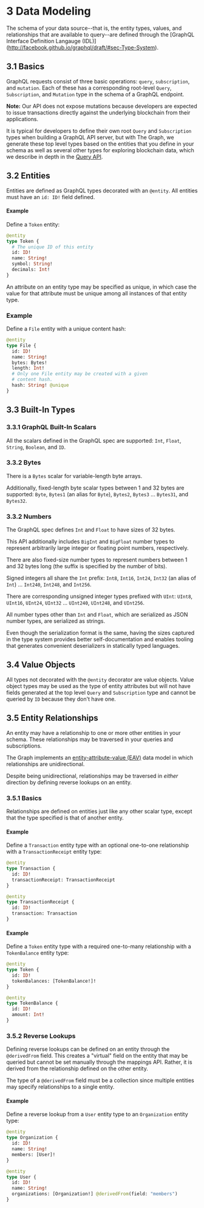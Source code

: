 # 3 Data Modeling
The schema of your data source--that is, the entity types, values, and relationships that are available to query--are defined through the [GraphQL Interface Definition Langauge (IDL)] (http://facebook.github.io/graphql/draft/#sec-Type-System).

## 3.1 Basics

GraphQL requests consist of three basic operations: `query`, `subscription`, and `mutation`. Each of these has a corresponding root-level `Query`, `Subscription`, and `Mutation` type in the schema of a GraphQL endpoint.

**Note:** Our API does not expose mutations because developers are expected to issue transactions directly against the underlying blockchain from their applications.

It is typical for developers to define their own root `Query` and `Subscription` types when building a GraphQL API server, but with The Graph, we generate these top level types based on the entities that you define in your schema as well as several other types for exploring blockchain data, which we describe in depth in the [Query API](#Queries).

## 3.2 Entities

Entities are defined as GraphQL types decorated with an `@entity`. All entities must have an `id: ID!` field defined.

#### Example
Define a `Token` entity:

```graphql
@entity
type Token {
  # The unique ID of this entity
  id: ID!
  name: String!
  symbol: String!
  decimals: Int!
}
```

An attribute on an entity type may be specified as unique, in which case the value for that attribute must be unique among all instances of that entity type.

### Example
Define a `File` entity with a unique content hash:
```graphql
@entity
type File {
  id: ID!
  name: String!
  bytes: Bytes!
  length: Int!
  # Only one File entity may be created with a given
  # content hash.
  hash: String! @unique
}
```

## 3.3 Built-In Types

### 3.3.1 GraphQL Built-In Scalars
All the scalars defined in the GraphQL spec are supported: `Int`, `Float`, `String`, `Boolean`, and `ID`.

### 3.3.2 Bytes
There is a `Bytes` scalar for variable-length byte arrays.

Additionally, fixed-length byte scalar types between 1 and 32 bytes are supported: `Byte`, `Bytes1` (an alias for `Byte`), `Bytes2`, `Bytes3` ... `Bytes31`, and `Bytes32`.

### 3.3.2 Numbers
The GraphQL spec defines `Int` and `Float` to have sizes of 32 bytes.

This API additionally includes `BigInt` and `BigFloat` number types to represent arbitrarily large integer or floating point numbers, respectively.

There are also fixed-size number types to represent numbers between 1 and 32 bytes long (the suffix is specified by the number of bits).

Signed integers all share the `Int` prefix: `Int8`, `Int16`, `Int24`, `Int32` (an alias of `Int`) ... `Int240`, `Int248`, and `Int256`.

There are corresponding unsigned integer types prefixed with `UInt`: `UInt8`, `UInt16`, `UInt24`, `UInt32` ... `UInt240`, `UInt248`, and `UInt256`.

All number types other than `Int` and `Float`, which are serialized as JSON number types, are serialized as strings.

Even though the serialization format is the same, having the sizes captured in the type system provides better self-documentation and enables tooling that generates convenient deserializers in statically typed languages.

## 3.4 Value Objects
All types not decorated with the `@entity` decorator are value objects. Value object types may be used as the type of entity attributes but will not have fields generated at the top level `Query` and `Subscription` type and cannot be queried by `ID` because they don't have one.

## 3.5 Entity Relationships
An entity may have a relationship to one or more other entities in your schema. These relationships may be traversed in your queries and subscriptions.

The Graph implements an [entity-attribute-value (EAV)](https://en.wikipedia.org/wiki/Entity%E2%80%93attribute%E2%80%93value_model) data model in which relationships are unidirectional.

Despite being unidirectional, relationships may be traversed in *either* direction by defining reverse lookups on an entity.

### 3.5.1 Basics

Relationships are defined on entities just like any other scalar type, except that the type specified is that of another entity.

#### Example
Define a `Transaction` entity type with an optional one-to-one relationship with a `TransactionReceipt` entity type:
```graphql
@entity
type Transaction {
  id: ID!
  transactionReceipt: TransactionReceipt
}

@entity
type TransactionReceipt {
  id: ID!
  transaction: Transaction
}
```

#### Example
Define a `Token` entity type with a required one-to-many relationship with a `TokenBalance` entity type:
```graphql
@entity
type Token {
  id: ID!
  tokenBalances: [TokenBalance!]!
}

@entity
type TokenBalance {
  id: ID!
  amount: Int!
}
```

### 3.5.2 Reverse Lookups
Defining reverse lookups can be defined on an entity through the `@derivedFrom` field. This creates a "virtual" field on the entity that may be queried but cannot be set manually through the mappings API. Rather, it is derived from the relationship defined on the other entity.

The type of a `@derivedFrom` field must be a collection since multiple entities may specify relationships to a single entity.

#### Example
Define a reverse lookup from a `User` entity type to an `Organization` entity type:
```graphql
@entity
type Organization {
  id: ID!
  name: String!
  members: [User]!
}

@entity
type User {
  id: ID!
  name: String!
  organizations: [Organization!] @derivedFrom(field: "members")
}
```

